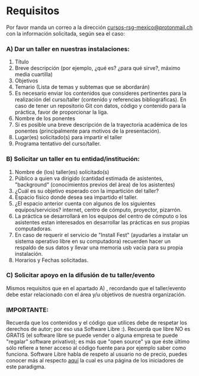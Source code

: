 

# Requisitos
Por favor manda un correo a la dirección cursos-rsg-mexico@protonmail.ch con la información solicitada, según sea el caso:


### A) Dar un taller en nuestras instalaciones:

1. Título
2. Breve descripción (por ejemplo, ¿qué es? ¿para qué sirve?, máximo media cuartilla)
3. Objetivos
4. Temario (Lista de temas y subtemas que se abordarán)
5. Es necesario enviar los contenidos que consideres pertinentes para la realización del curso/taller (contenido y referencias bibliográficas). En caso de tener un repositorio Git con datos, código y contenido para la práctica, favor de proporcionar la liga. 
6. Nombre de los ponentes
7. Si es posible una breve descripción de la trayectoria académica de los ponentes (principalmente para motivos de la presentación).
8. Lugar(es) solicitado(s) para impartir el taller
9. Programa tentativo del curso/taller.

### B) Solicitar un taller en tu entidad/institución:

1. Nombre de (los) taller(es) solicitado(s)
2. Público a quien va dirigido (cantidad estimada de asistentes, "background" (conocimientos previos del àrea) de los asistentes)
3. ¿Cuál es su objetivo esperado con la impartición del taller?
4. Espacio físico donde desea sea impartido el taller.
5. ¿El espacio anterior cuenta con algunos de los siguientes equipos/servicios? internet, centro de cómputo, proyector, pizarrón. 
6. La práctica se desarrollará en los equipos del centro de cómputo o los asistentes estan interesados en desarrollar las prácticas en sus propias computadoras.
7. En caso de requerir el servicio de "Install Fest" (ayudarles a instalar un sistema operativo libre en su computadora) recuerden hacer un respaldo de sus datos y llevar una memoria usb vacía para su propia instalación.
8. Horarios y Fechas solicitadas.

### C) Solicitar apoyo en la difusión de tu taller/evento 

Mismos requisitos que en el apartado A) , recordando que el taller/evento debe estar relacionado con el área y/u objetivos de nuestra organización.

### IMPORTANTE:

Recuerda que los contenidos y el código que utilices debe de respetar los derechos de autor; por eso usa Software Libre :). Recuerda que libre NO es GRATIS (el software libre se puede vender o alguna empresa te puede "regalar" software privativo); es más que "open source" ya que éste último sólo refiere a tener acceso al código fuente para por ejemplo saber como funciona. Software Libre habla de respeto al usuario no de precio, puedes conocer más al respecto [aquí](https://www.gnu.org/philosophy/free-sw.es.html) la cual es una página de los iniciadores de este paradigma. 
